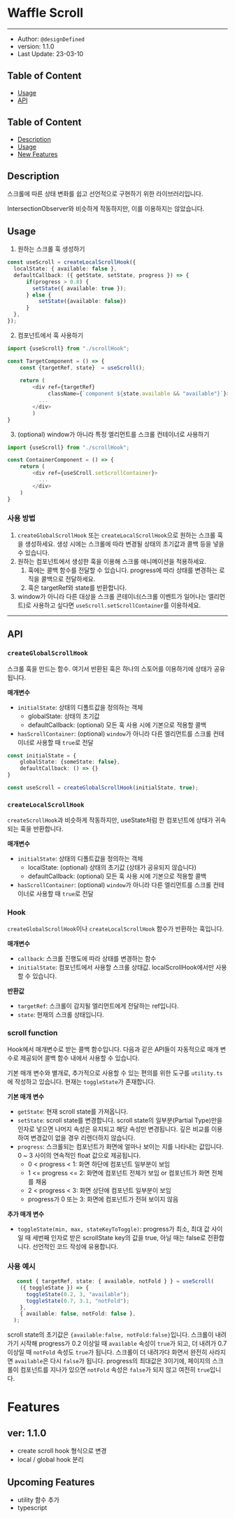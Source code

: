 # Waffle Scroll

---
- Author: `@designDefined`
- version: 1.1.0
- Last Update: 23-03-10


## Table of Content
- [Usage](#Usage)
- [API](#API)


## Table of Content
- [Description](#Description)
- [Usage](#Usage)
- [New Features](#New-Features)


## Description
스크롤에 따른 상태 변화를 쉽고 선언적으로 구현하기 위한 라이브러리입니다.

IntersectionObserver와 비슷하게 작동하지만, 이를 이용하지는 않았습니다.

## Usage

1. 원하는 스크롤 훅 생성하기
```typescript
const useScroll = createLocalScrollHook({
  localState: { available: false },
  defaultCallback: ({ getState, setState, progress }) => {
      if(progress > 0.8) {
        setState({ available: true });         
      } else {
          setState({available: false})
      }
  },
});
```

2. 컴포넌트에서 훅 사용하기
```typescript jsx
import {useScroll} from "./scrollHook";

const TargetComponent = () => {
    const {targetRef, state}  = useScroll();
    
    return (
        <div ref={targetRef} 
             className={`component ${state.available && "available"}`}>
          ...
        </div>
        )
}
```
3. (optional) window가 아니라 특정 엘리먼트를 스크롤 컨테이너로 사용하기
```typescript jsx
import {useScroll} from "./scrollHook";

const ContainerComponent = () => {
    return (
        <div ref={useSCroll.setScrollContainer}>
          ...
        </div>
    )
}

```

### 사용 방법
1. `createGlobalScrollHook` 또는 `createLocalScrollHook`으로 원하는 스크롤 훅을 생성하세요.
생성 시에는 스크롤에 따라 변경될 상태의 초기값과 콜백 등을 넣을 수 있습니다.
2. 원하는 컴포넌트에서 생성한 훅을 이용해 스크롤 애니메이션을 적용하세요.
   1. 훅에는 콜백 함수를 전달할 수 있습니다. progress에 따라 상태를 변경하는 로직을 콜백으로 전달하세요.
   2. 훅은 targetRef와 state를 반환합니다.
3. window가 아니라 다른 대상을 스크롤 콘테이너(스크롤 이벤트가 일어나는 엘리먼트)로 사용하고 싶다면 `useScroll.setScrollContainer`를 이용하세요.

---
## API

### `createGlobalScrollHook`
스크롤 훅을 만드는 함수. 여기서 반환된 훅은 하나의 스토어를 이용하기에 상태가 공유됩니다.

**매개변수**
- `initialState`: 상태의 디폴트값을 정의하는 객체 
  - globalState: 상태의 초기값
  - defaultCallback: (optional) 모든 훅 사용 시에 기본으로 적용할 콜백 
- `hasScrollContainer`: (optional) `window`가 아니라 다른 엘리먼트를 스크롤 컨테이너로 사용할 때 `true`로 전달

```typescript jsx
const initialState = {
    globalState: {someState: false},
    defaultCallback: () => {}
}

const useScroll = createGlobalScrollHook(initialState, true);

```


### `createLocalScrollHook`
`createScrollHook`과 비슷하게 작동하지만, useState처럼 한 컴포넌트에 상태가 귀속되는 훅을 반환합니다.

**매개변수**
- `initialState`: 상태의 디폴트값을 정의하는 객체
    - localState: (optional) 상태의 초기값 (상태가 공유되지 않습니다)
    - defaultCallback: (optional) 모든 훅 사용 시에 기본으로 적용할 콜백
- `hasScrollContainer`: (optional) `window`가 아니라 다른 엘리먼트를 스크롤 컨테이너로 사용할 때 `true`로 전달

### Hook
`createGlobalScrollHook`이나 `createLocalScrollHook` 함수가 반환하는 훅입니다. 

**매개변수**
- `callback`: 스크롤 진행도에 따라 상태를 변경하는 함수
- `initialState`: 컴포넌트에서 사용할 스크롤 상태값. localScrollHook에서만 사용할 수 있습니다.

**반환값**
- `targetRef`: 스크롤이 감지될 엘리먼트에게 전달하는 ref입니다.
- `state`: 현재의 스크롤 상태입니다.

### scroll function
Hook에서 매개변수로 받는 콜백 함수입니다.
다음과 같은 API들이 자동적으로 매개 변수로 제공되어 콜백 함수 내에서 사용할 수 있습니다.

기본 매개 변수와 별개로, 추가적으로 사용할 수 있는 편의를 위한 도구를 `utility.ts`에 작성하고 있습니다.
현재는 `toggleState`가 존재합니다.

**기본 매개 변수**
- `getState`: 현재 scroll state를 가져옵니다.
- `setState`: scroll state를 변경합니다. scroll state의 일부분(Partial Type)만을 인자로 넣으면 나머지 속성은 유지되고 해당 속성만 변경됩니다. 깊은 비교를 이용하여 변경값이 없을 경우 리렌더하지 않습니다.
- `progress`: 스크롤되는 컴포넌트가 화면에 얼마나 보이는 지를 나타내는 값입니다. 0 ~ 3 사이의 연속적인 float 값으로 제공됩니다.
    - 0 < progress < 1: 화면 하단에 컴포넌트 일부분이 보임
    - 1 <= progress <= 2: 화면에 컴포넌트 전체가 보임 or 컴포넌트가 화면 전체를 채움
    - 2 < progress < 3: 화면 상단에 컴포넌트 일부분이 보임
    - progress가 0 또는 3: 화면에 컴포넌트가 전혀 보이지 않음

**추가 매개 변수**
- `toggleState(min, max, stateKeyToToggle)`: progress가 최소, 최대 값 사이일 때 세번째 인자로 받은 scrollState key의 값을 true, 아닐 때는 false로 전환합니다. 선언적인 코드 작성에 유용합니다.


### 사용 예시
```typescript jsx
   const { targetRef, state: { available, notFold } } = useScroll(
    ({ toggleState }) => {
      toggleState(0.2, 3, "available");
      toggleState(0.7, 3.1, "notFold");
    },
    { available: false, notFold: false },
  );
```
scroll state의 초기값은 `{available:false, notFold:false}`입니다.
스크롤이 내려가기 시작해 progress가 0.2 이상일 때 `available` 속성이 `true`가 되고, 더 내려가 0.7 이상일 때 `notFold` 속성도 `true`가 됩니다.
스크롤이 더 내려가다 화면서 완전히 사라지면 `available`은 다시 `false`가 됩니다. progress의 최대값은 3이기에, 페이지의 스크롤이 컴포넌트를 지나가 있으면 `notFold` 속성은 `false`가 되지 않고 여전히 `true`입니다.


# Features
## ver: 1.1.0
- create scroll hook 형식으로 변경
- local / global hook 분리

## Upcoming Features
- utility 함수 추가
- typescript 

